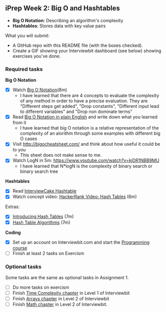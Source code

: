 ## iPrep Week 2: Big O and Hashtables

* **Big O Notation**: Describing an algorithm's complexity
* **Hashtables**: Stores data with key value pairs

What you will submit:
- A GitHub repo with this README file (with the boxes checked).
- Create a GIF showing your Interviewbit dashboard (see below) showing exercises you've done.

### Required tasks

**Big O Notation**

- [x] Watch [Big O Notation](https://www.youtube.com/watch?v=v4cd1O4zkGw)(8m)
  - I have learned that there are 4 concepts to evaluate the complexity of any method in order to have a precise evaluation. They are "Different steps get added", "Drop constants", "Different input lead to different variables" and "Drop non dominate terms"
- [x] Read [Big O Notation in plain English](http://stackoverflow.com/questions/487258/what-is-a-plain-english-explanation-of-big-o-notation) and write down what you learned from it
  - I have learned that big O notation is a relative representation of the complexity of an alorithm through some examples with different big O cases
- [x] Visit http://bigocheatsheet.com/ and think about how useful it could be to you
  - This sheet does not make sense to me.
- [x] Watch LogN in 5m: https://www.youtube.com/watch?v=kjDR1NBB9MU
  - I have learned that N*logN is the complexity of binary search or binary search tree
  
**Hashtables**

- [x] Read [InterviewCake Hashtable](https://www.interviewcake.com/concept/java/hash-map?)
- [x] Watch concept video: [HackerRank Video: Hash Tables](https://www.youtube.com/watch?v=shs0KM3wKv8) (6m)

Extras: 
- [x] [Introducing Hash Tables](https://www.youtube.com/watch?v=MfhjkfocRR0) (7m)
- [x] [Hash Table Algorithms](https://www.youtube.com/watch?v=Ke_tII6Y0GE) (7m)

**Coding**

- [x] Set up an account on Interviewbit.com and start the [Programming course](https://www.interviewbit.com/courses/programming/)
- [ ] Finish at least 2 tasks on Exercism

### Optional tasks

Some tasks are the same as optional tasks in Assignment 1.

- [ ] Do more tasks on exercism
- [ ] Finish [Time Complexity chapter](https://www.interviewbit.com/courses/programming/topics/time-complexity) in Level 1 of Interviewbit
- [ ] Finish [Arrays chapter]((https://www.interviewbit.com/courses/programming/topics/arrays/)) in Level 2 of Interviewbit
- [ ] Finish [Math chapter](https://www.interviewbit.com/courses/programming/topics/math/) in Level 2 of Interviewbit.
